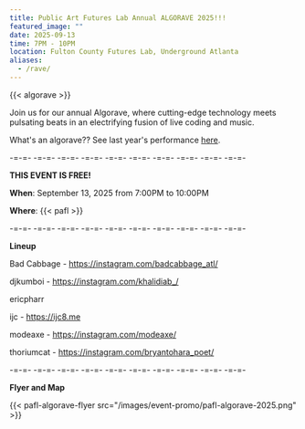 ```yaml
---
title: Public Art Futures Lab Annual ALGORAVE 2025!!!
featured_image: ""
date: 2025-09-13
time: 7PM - 10PM
location: Fulton County Futures Lab, Underground Atlanta
aliases:
  - /rave/
---
```

{{< algorave >}}

Join us for our annual Algorave, where cutting-edge technology meets pulsating beats in an electrifying fusion of live coding and music.

What's an algorave?? See last year's performance [here](https://youtu.be/hYy5zodP64Q?t=2669).

-=-=- -=-=- -=-=- -=-=- -=-=- -=-=- -=-=- -=-=- -=-=- -=-=-

**THIS EVENT IS FREE!**


**When**: September 13, 2025 from 7:00PM to 10:00PM


**Where**: {{< pafl >}}

-=-=- -=-=- -=-=- -=-=- -=-=- -=-=- -=-=- -=-=- -=-=- -=-=-

**Lineup**

Bad Cabbage - https://instagram.com/badcabbage_atl/

djkumboi - https://instagram.com/khalidiab_/

ericpharr

ijc - https://ijc8.me

modeaxe - https://instagram.com/modeaxe/

thoriumcat - https://instagram.com/bryantohara_poet/

-=-=- -=-=- -=-=- -=-=- -=-=- -=-=- -=-=- -=-=- -=-=- -=-=-


**Flyer and Map**

{{< pafl-algorave-flyer src="/images/event-promo/pafl-algorave-2025.png" >}}
